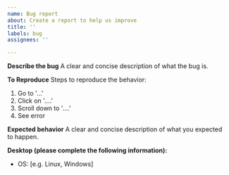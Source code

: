 ```yaml
---
name: Bug report
about: Create a report to help us improve
title: ''
labels: bug
assignees: ''

---
```


<!--
Before submitting, please make sure that your version is the latest! To check that, get the value `__version__` in the PBar package, and compare it with the latest version on PyPI (https://pypi.org/project/PBar2/). If it is your version, time to submit!
-->

**Describe the bug**
A clear and concise description of what the bug is.

**To Reproduce**
Steps to reproduce the behavior:
1. Go to '...'
2. Click on '....'
3. Scroll down to '....'
4. See error

**Expected behavior**
A clear and concise description of what you expected to happen.

**Desktop (please complete the following information):**
 - OS: [e.g. Linux, Windows]
